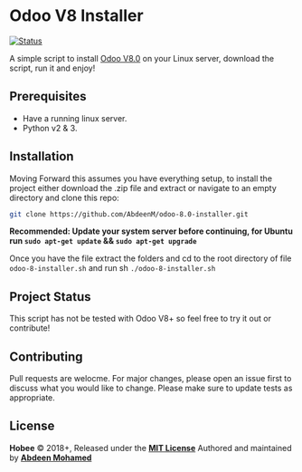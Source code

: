 # Odoo V8 Installer

[![Status](https://travis-ci.org/rstacruz/hicat.svg?branch=master)](https://github.com/AbdeenM/odoo-8.0-installer)

A simple script to install [Odoo V8.0](https://www.odoo.com/) on your Linux server, download the script, run it and enjoy!

## Prerequisites

* Have a running linux server.
* Python v2 & 3.

## Installation

Moving Forward this assumes you have everything setup, to install the project either download the .zip file and extract or navigate to an empty directory and clone this repo:
```bash
git clone https://github.com/AbdeenM/odoo-8.0-installer.git
```

**Recommended: Update your system server before continuing, for Ubuntu run `sudo apt-get update` && `sudo apt-get upgrade`**

Once you have the file extract the folders and cd to the root directory of file `odoo-8-installer.sh` and run sh `./odoo-8-installer.sh`

## Project Status

This script has not be tested with Odoo V8+ so feel free to try it out or contribute!

## Contributing

Pull requests are welocme. For major changes, please open an issue first to discuss what you would like to change.
Please make sure to update tests as appropriate.

## License

**Hobee** © 2018+, Released under the **[MIT License](http://mit-license.org/)**
Authored and maintained by **[Abdeen Mohamed](https://github.com/AbdeenM)**
